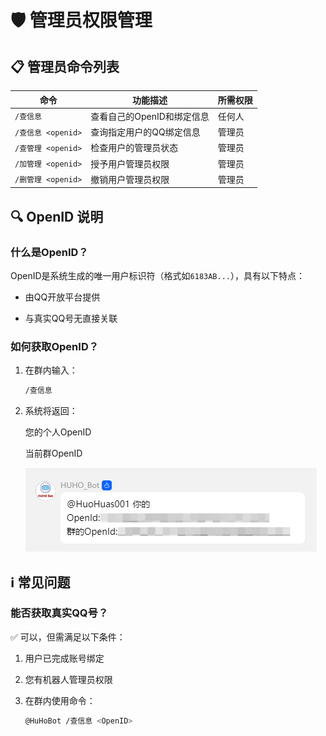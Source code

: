# 🛡️ 管理员权限管理

## 📋 管理员命令列表

| 命令 | 功能描述 | 所需权限 |
|------|----------|----------|
| `/查信息` | 查看自己的OpenID和绑定信息 | 任何人 |
| `/查信息 <openid>` | 查询指定用户的QQ绑定信息 | 管理员 |
| `/查管理 <openid>` | 检查用户的管理员状态 | 管理员 |
| `/加管理 <openid>` | 授予用户管理员权限 | 管理员 |
| `/删管理 <openid>` | 撤销用户管理员权限 | 管理员 |

## 🔍 OpenID 说明

### 什么是OpenID？
OpenID是系统生成的唯一用户标识符（格式如`6183AB...`），具有以下特点：

- 由QQ开放平台提供

- 与真实QQ号无直接关联

### 如何获取OpenID？
1. 在群内输入：
   ```bash
   /查信息
   ```

2. 系统将返回：

    您的个人OpenID

    当前群OpenID

    ![示例](openIdExample.png)

## ℹ️ 常见问题

### 能否获取真实QQ号？
✅ 可以，但需满足以下条件：
1. 用户已完成账号绑定

2. 您有机器人管理员权限

3. 在群内使用命令：
   ```bash
   @HuHoBot /查信息 <OpenID>
   ```